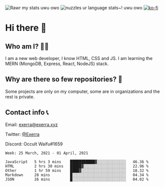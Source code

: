 ![Rawr my stats uwu owo](https://github-readme-stats.vercel.app/api?username=Exerra&show_icons=true&theme=buefy)
![nuzzles ur language stats~! uwu owo](https://github-readme-stats.vercel.app/api/top-langs/?username=Exerra&layout=compact)
[![ko-fi](https://www.ko-fi.com/img/githubbutton_sm.svg)](https://ko-fi.com/X8X130H96)
# Hi there 👋
## Who am I? 🙋‍♀️
I am a new web developer, I know HTML, CSS and JS. I am learning the MERN (MongoDB, Express, React, NodeJS) stack.
## Why are there so few repositories? 🤔
Some projects are only on my computer, some are in organizations and the rest is private.
## Contact info 📞
Email: [exerra@exerra.xyz](mailto:exerra@exerra.xyz)

Twitter: [@Exerra](https://twitter.com/exerra)

Discord: Occult Waifu#1659

<!--START_SECTION:waka-->
```text
Week: 25 March, 2021 - 01 April, 2021

JavaScript   5 hrs 3 mins    ███████████▓░░░░░░░░░░░░░   46.36 % 
HTML         2 hrs 30 mins   █████▓░░░░░░░░░░░░░░░░░░░   22.96 % 
Other        1 hr 59 mins    ████▓░░░░░░░░░░░░░░░░░░░░   18.32 % 
Markdown     28 mins         █░░░░░░░░░░░░░░░░░░░░░░░░   04.34 % 
JSON         26 mins         █░░░░░░░░░░░░░░░░░░░░░░░░   04.02 % 
```
<!--END_SECTION:waka-->

